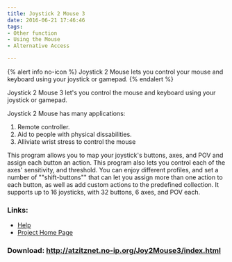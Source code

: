 ```yaml
---
title: Joystick 2 Mouse 3
date: 2016-06-21 17:46:46
tags: 
- Other function
- Using the Mouse
- Alternative Access

---
```


{% alert info no-icon %}
Joystick 2 Mouse lets you control your mouse and keyboard using your joystick or gamepad.
{% endalert %}

<!-- more -->

Joystick 2 Mouse 3 let's you control the mouse and keyboard using your joystick or gamepad.  
  
Joystick 2 Mouse has many applications:

1. Remote controller.
2. Aid to people with physical dissabilities.
3. Alliviate wrist stress to control the mouse

  This program allows you to map your joystick's buttons, axes, and POV and assign each button an action. This program also lets you control each of the axes' sensitivity, and threshold. You can enjoy different profiles, and set a number of ""shift-buttons"" that can let you assign more than one action to each button, as well as add custom actions to the predefined collection. It supports up to 16 joysticks, with 32 buttons, 6 axes, and POV each.

### Links:
- <a href="http://atzitznet.no-ip.org/Joy2Mouse3/help.html">Help</a>
- <a href="http://atzitznet.no-ip.org/Joy2Mouse3/index.html">Project Home Page</a>

### Download: http://atzitznet.no-ip.org/Joy2Mouse3/index.html 